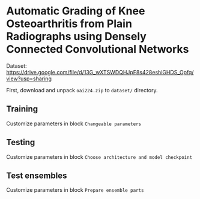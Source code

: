 # Automatic Grading of Knee Osteoarthritis from Plain Radiographs using Densely Connected Convolutional Networks

Dataset:
https://drive.google.com/file/d/13G_wXTSWDQHJpF8s428eshiGHDS_Opfq/view?usp=sharing

First, download and unpack `oai224.zip` to `dataset/` directory.

## Training
Customize parameters in block `Changeable parameters`

## Testing
Customize parameters in block `Choose architecture and model checkpoint`

## Test ensembles
Customize parameters in block `Prepare ensemble parts`
